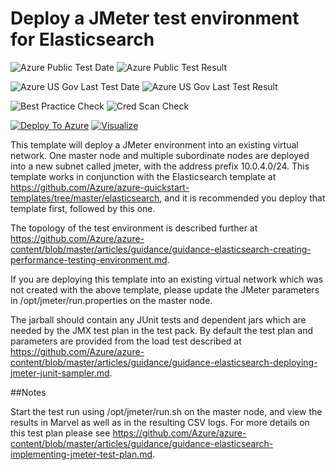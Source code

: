 # Deploy a JMeter test environment for Elasticsearch

![Azure Public Test Date](https://azurequickstartsservice.blob.core.windows.net/badges/elasticsearch-jmeter/PublicLastTestDate.svg)
![Azure Public Test Result](https://azurequickstartsservice.blob.core.windows.net/badges/elasticsearch-jmeter/PublicDeployment.svg)

![Azure US Gov Last Test Date](https://azurequickstartsservice.blob.core.windows.net/badges/elasticsearch-jmeter/FairfaxLastTestDate.svg)
![Azure US Gov Last Test Result](https://azurequickstartsservice.blob.core.windows.net/badges/elasticsearch-jmeter/FairfaxDeployment.svg)

![Best Practice Check](https://azurequickstartsservice.blob.core.windows.net/badges/elasticsearch-jmeter/BestPracticeResult.svg)
![Cred Scan Check](https://azurequickstartsservice.blob.core.windows.net/badges/elasticsearch-jmeter/CredScanResult.svg)

[![Deploy To Azure](https://raw.githubusercontent.com/fathym-it/azure-quickstart-templates/master/1-CONTRIBUTION-GUIDE/images/deploytoazure.svg?sanitize=true)](https://portal.azure.com/#create/Microsoft.Template/uri/https%3A%2F%2Fraw.githubusercontent.com%2Ffathym-it%2Fazure-quickstart-templates%2Fmaster%2Felasticsearch-jmeter%2Fazuredeploy.json)  [![Visualize](https://raw.githubusercontent.com/fathym-it/azure-quickstart-templates/master/1-CONTRIBUTION-GUIDE/images/visualizebutton.svg?sanitize=true)](http://armviz.io/#/?load=https%3A%2F%2Fraw.githubusercontent.com%2Ffathym-it%2Fazure-quickstart-templates%2Fmaster%2Felasticsearch-jmeter%2Fazuredeploy.json)

This template will deploy a JMeter environment into an existing virtual network. One master node and multiple subordinate nodes are deployed into a new subnet called jmeter, with the address prefix 10.0.4.0/24. This template works in conjunction with the Elasticsearch template at https://github.com/Azure/azure-quickstart-templates/tree/master/elasticsearch, and it is recommended you deploy that template first, followed by this one. 

The topology of the test environment is described further at https://github.com/Azure/azure-content/blob/master/articles/guidance/guidance-elasticsearch-creating-performance-testing-environment.md.

If you are deploying this template into an existing virtual network which was not created with the above template, please update the JMeter parameters in /opt/jmeter/run.properties on the master node.

The jarball should contain any JUnit tests and dependent jars which are needed by the JMX test plan in the test pack. By default the test plan and parameters are provided from the load test described at https://github.com/Azure/azure-content/blob/master/articles/guidance/guidance-elasticsearch-deploying-jmeter-junit-sampler.md. 

##Notes

Start the test run using /opt/jmeter/run.sh on the master node, and view the results in Marvel as well as in the resulting CSV logs. For more details on this test plan please see https://github.com/Azure/azure-content/blob/master/articles/guidance/guidance-elasticsearch-implementing-jmeter-test-plan.md. 


